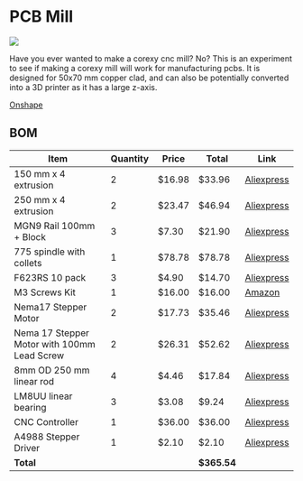 # PCB Mill

<img src = "[https://hc-cdn.hel1.your-objectstorage.com/s/v3/6bcbdd5e5d747e1be142ba3283eb916c71123cc5_image.png](https://hc-cdn.hel1.your-objectstorage.com/s/v3/3c8ae972095b8316139f7c8e3d17505d4f1dfe39_image.png)">

Have you ever wanted to make a corexy cnc mill? No? This is an experiment to see if making a corexy mill will work for manufacturing pcbs. It is designed for 50x70 mm copper clad, and can also be potentially converted into a 3D printer as it has a large z-axis.

[Onshape](https://cad.onshape.com/documents/5cd80cef7b051f6dbadd9a3b/w/b4afdc35a2d58e3f2a333c6d/e/705bca6182fdf11d09d20174?renderMode=0&uiState=687c1c04c8ac4b246a35943b)

## BOM
| Item                                               | Quantity | Price   | Total   | Link                                                                 |
|----------------------------------------------------|----------|---------|---------|----------------------------------------------------------------------|
| 150 mm x 4 extrusion                               | 2        | $16.98  | $33.96  | [Aliexpress](https://www.aliexpress.us/item/3256808699836480.html)        |
| 250 mm x 4 extrusion                               | 2        | $23.47  | $46.94  | [Aliexpress](https://www.aliexpress.us/item/3256808699836480.html)        |
| MGN9 Rail 100mm + Block                            | 3        | $7.30   | $21.90  | [Aliexpress](https://www.aliexpress.us/item/2255800576028509.html)        |
| 775 spindle with collets                           | 1        | $78.78  | $78.78  | [Aliexpress](https://www.aliexpress.us/item/3256805767996082.html)        |
| F623RS 10 pack                                     | 3        | $4.90   | $14.70  | [Aliexpress](https://www.aliexpress.us/item/3256804449119001.html)        |
| M3 Screws Kit                                      | 1        | $16.00  | $16.00  | [Amazon](https://www.amazon.com/dp/B0CMQG542V?th=1)                   |
| Nema17 Stepper Motor                               | 2        | $17.73  | $35.46  | [Aliexpress](https://www.aliexpress.us/item/3256802068491329.html)        |
| Nema 17 Stepper Motor with 100mm Lead Screw        | 2        | $26.31  | $52.62  | [Aliexpress](https://www.aliexpress.us/item/3256803579009544.html)        |
| 8mm OD 250 mm linear rod                           | 4        | $4.46   | $17.84  | [Aliexpress](https://www.aliexpress.us/item/3256805290944526.html)        |
| LM8UU linear bearing                               | 3        | $3.08   | $9.24   | [Aliexpress](https://www.aliexpress.us/item/3256806883965670.html)        |
| CNC Controller                                     | 1        | $36.00  | $36.00  | [Aliexpress](https://www.aliexpress.us/item/3256807037541587.html)        |
| A4988 Stepper Driver                               | 1        | $2.10   | $2.10   | [Aliexpress](https://www.aliexpress.us/item/3256805909921734.html)        |
| **Total**                                          |          |         | **$365.54** |                                                                  |
